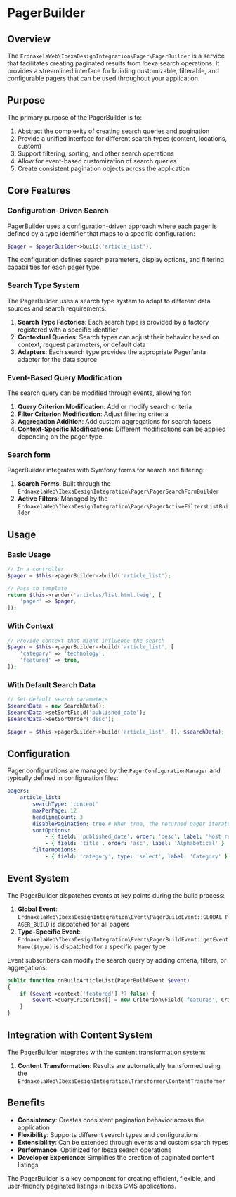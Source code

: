 # PagerBuilder

## Overview

The `ErdnaxelaWeb\IbexaDesignIntegration\Pager\PagerBuilder` is a service that facilitates creating paginated results from Ibexa search operations. 
It provides a streamlined interface for building customizable, filterable, and configurable pagers that can be used throughout your application.

## Purpose

The primary purpose of the PagerBuilder is to:

1. Abstract the complexity of creating search queries and pagination
2. Provide a unified interface for different search types (content, locations, custom)
3. Support filtering, sorting, and other search operations
4. Allow for event-based customization of search queries
5. Create consistent pagination objects across the application

## Core Features

### Configuration-Driven Search

PagerBuilder uses a configuration-driven approach where each pager is defined by a type identifier that maps to a specific configuration:

```php
$pager = $pagerBuilder->build('article_list');
```

The configuration defines search parameters, display options, and filtering capabilities for each pager type.

### Search Type System

The PagerBuilder uses a search type system to adapt to different data sources and search requirements:

1. **Search Type Factories**: Each search type is provided by a factory registered with a specific identifier
2. **Contextual Queries**: Search types can adjust their behavior based on context, request parameters, or default data
3. **Adapters**: Each search type provides the appropriate Pagerfanta adapter for the data source

### Event-Based Query Modification

The search query can be modified through events, allowing for:

1. **Query Criterion Modification**: Add or modify search criteria
2. **Filter Criterion Modification**: Adjust filtering criteria
3. **Aggregation Addition**: Add custom aggregations for search facets
4. **Context-Specific Modifications**: Different modifications can be applied depending on the pager type

### Search form

PagerBuilder integrates with Symfony forms for search and filtering:

1. **Search Forms**: Built through the `ErdnaxelaWeb\IbexaDesignIntegration\Pager\PagerSearchFormBuilder`
2. **Active Filters**: Managed by the `ErdnaxelaWeb\IbexaDesignIntegration\Pager\PagerActiveFiltersListBuilder`

## Usage

### Basic Usage

```php
// In a controller
$pager = $this->pagerBuilder->build('article_list');

// Pass to template
return $this->render('articles/list.html.twig', [
    'pager' => $pager,
]);
```

### With Context

```php
// Provide context that might influence the search
$pager = $this->pagerBuilder->build('article_list', [
    'category' => 'technology',
    'featured' => true,
]);
```

### With Default Search Data

```php
// Set default search parameters
$searchData = new SearchData();
$searchData->setSortField('published_date');
$searchData->setSortOrder('desc');

$pager = $this->pagerBuilder->build('article_list', [], $searchData);
```

## Configuration

Pager configurations are managed by the `PagerConfigurationManager` and typically defined in configuration files:

```yaml
pagers:
    article_list:
        searchType: 'content'
        maxPerPage: 12
        headlineCount: 3
        disablePagination: true # When true, the returned pager iterator autoswitch page
        sortOptions:
            - { field: 'published_date', order: 'desc', label: 'Most recent' }
            - { field: 'title', order: 'asc', label: 'Alphabetical' }
        filterOptions:
            - { field: 'category', type: 'select', label: 'Category' }
```

## Event System

The PagerBuilder dispatches events at key points during the build process:

1. **Global Event**: `ErdnaxelaWeb\IbexaDesignIntegration\Event\PagerBuildEvent::GLOBAL_PAGER_BUILD` is dispatched for all pagers
2. **Type-Specific Event**: `ErdnaxelaWeb\IbexaDesignIntegration\Event\PagerBuildEvent::getEventName($type)` is dispatched for a specific pager type

Event subscribers can modify the search query by adding criteria, filters, or aggregations:

```php
public function onBuildArticleList(PagerBuildEvent $event)
{
    if ($event->context['featured'] ?? false) {
        $event->queryCriterions[] = new Criterion\Field('featured', Criterion\Operator::EQ, true);
    }
}
```

## Integration with Content System

The PagerBuilder integrates with the content transformation system:

1. **Content Transformation**: Results are automatically transformed using the `ErdnaxelaWeb\IbexaDesignIntegration\Transformer\ContentTransformer`

## Benefits

- **Consistency**: Creates consistent pagination behavior across the application
- **Flexibility**: Supports different search types and configurations
- **Extensibility**: Can be extended through events and custom search types
- **Performance**: Optimized for Ibexa search operations
- **Developer Experience**: Simplifies the creation of paginated content listings

The PagerBuilder is a key component for creating efficient, flexible, and user-friendly paginated listings in Ibexa CMS applications.
